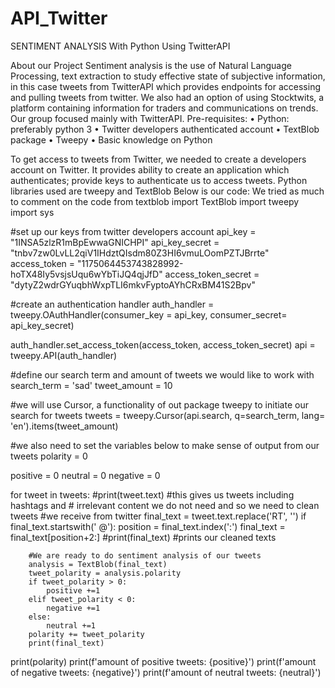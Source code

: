 # API_Twitter
SENTIMENT ANALYSIS
With Python Using TwitterAPI

About our Project
Sentiment analysis is the use of Natural Language Processing, text extraction to study effective state of subjective information, in this case tweets from TwitterAPI which provides endpoints for accessing and pulling tweets from twitter.
We also had an option of using Stocktwits, a platform containing information for traders and communications on trends. 
Our group focused mainly with TwitterAPI.
Pre-requisites:
•	Python: preferably python 3
•	Twitter developers authenticated account
•	TextBlob package
•	Tweepy
•	Basic knowledge on Python

To get access to tweets from Twitter, we needed to create a developers account on Twitter. It provides ability to create an application which authenticates; provide keys to authenticate us to access tweets.
Python libraries used are tweepy and TextBlob
Below is our code:
We tried as much to comment on the code
from textblob import TextBlob
import tweepy
import sys

#set up our keys from twitter developers account
api_key = "1INSA5zlzR1mBpEwwaGNICHPI"
api_key_secret = "tnbv7zw0LvLL2qiV1IHdztQIsdm80Z3HI6vmuLOomPZTJBrrte"
access_token = "1175064453743828992-hoTX48Iy5vsjsUqu6wYbTiJQ4qjJfD"
access_token_secret = "dytyZ2wdrGYuqbhWxpTLI6mkvFyptoAYhCRxBM41S2Bpv"

#create an authentication handler
auth_handler = tweepy.OAuthHandler(consumer_key = api_key, consumer_secret= api_key_secret)

auth_handler.set_access_token(access_token, access_token_secret)
api = tweepy.API(auth_handler)

#define our search term and amount of tweets we would like to work with
search_term = 'sad'
tweet_amount = 10

#we will use Cursor, a functionality of out package tweepy to initiate our search for tweets
tweets = tweepy.Cursor(api.search, q=search_term, lang= 'en').items(tweet_amount)

#we also need to set the variables below to make sense of output from our tweets
polarity = 0

positive = 0
neutral = 0
negative = 0

for tweet in tweets:
    #print(tweet.text) #this gives us tweets including hashtags and
    # irrelevant content we do not need and so we need to clean tweets
    #we receive from twitter
    final_text = tweet.text.replace('RT', '')
    if final_text.startswith(' @'):
        position = final_text.index(':')
        final_text = final_text[position+2:]
        #print(final_text) #prints our cleaned texts

        #We are ready to do sentiment analysis of our tweets
        analysis = TextBlob(final_text)
        tweet_polarity = analysis.polarity
        if tweet_polarity > 0:
            positive +=1
        elif tweet_polarity < 0:
            negative +=1
        else:
            neutral +=1
        polarity += tweet_polarity
        print(final_text)
print(polarity)
print(f'amount of positive tweets: {positive}')
print(f'amount of negative tweets: {negative}')
print(f'amount of neutral tweets: {neutral}')





